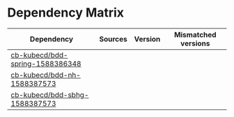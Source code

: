 # Dependency Matrix

Dependency | Sources | Version | Mismatched versions
---------- | ------- | ------- | -------------------
[cb-kubecd/bdd-spring-1588386348](https://github.com/cb-kubecd/bdd-spring-1588386348.git) |  | []() | 
[cb-kubecd/bdd-nh-1588387573](https://github.com/cb-kubecd/bdd-nh-1588387573.git) |  | []() | 
[cb-kubecd/bdd-sbhg-1588387573](https://github.com/cb-kubecd/bdd-sbhg-1588387573.git) |  | []() | 
